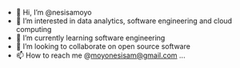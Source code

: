 - 👋 Hi, I’m @nesisamoyo
- 👀 I’m interested in data analytics, software engineering and cloud computing
- 🌱 I’m currently learning software engineering
- 💞️ I’m looking to collaborate on open source software
- 📫 How to reach me @moyonesisam@gmail.com
...
<!---
nesisamoyo/nesisamoyo is a ✨ special ✨ repository because its `README.md` (this file) appears on your GitHub profile.
You can click the Preview link to take a look at your changes.
--->
